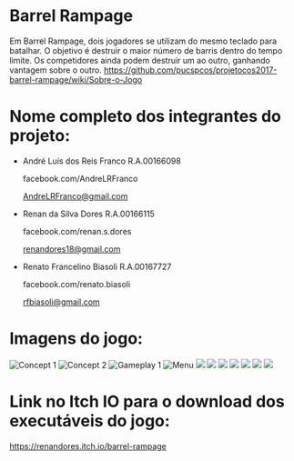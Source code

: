 # Barrel Rampage

Em Barrel Rampage, dois jogadores se utilizam do mesmo teclado para batalhar. O objetivo é destruir o maior número de barris dentro do tempo limite. Os competidores ainda podem destruir um ao outro, ganhando vantagem sobre o outro.
https://github.com/pucspcos/projetocos2017-barrel-rampage/wiki/Sobre-o-Jogo

# Nome completo dos integrantes do projeto:

* André Luís dos Reis Franco R.A.00166098

  facebook.com/AndreLRFranco

  AndreLRFranco@gmail.com   
* Renan da Silva Dores R.A.00166115
   
    facebook.com/renan.s.dores
    
    renandores18@gmail.com
* Renato Francelino Biasoli R.A.00167727

   facebook.com/renato.biasoli
   
   rfbiasoli@gmail.com

# Imagens do jogo:

![Concept 1](https://github.com/pucspcos/projetocos2017-barrel-rampage/blob/master/Concepts/Concept1.jpg)
![Concept 2](https://github.com/pucspcos/projetocos2017-barrel-rampage/blob/master/Concepts/Concept2.jpg)
![Gameplay 1](https://github.com/pucspcos/projetocos2017-barrel-rampage/blob/master/Screenshots/Gameplay.jpg)
![Menu](https://github.com/pucspcos/projetocos2017-barrel-rampage/blob/master/Screenshots/Menu.png)
![](https://github.com/pucspcos/projetocos2017-barrel-rampage/blob/master/Screenshots/Round_Start.png)
![](https://github.com/pucspcos/projetocos2017-barrel-rampage/blob/master/Screenshots/Gameplay2.png)
![](https://github.com/pucspcos/projetocos2017-barrel-rampage/blob/master/Screenshots/SMG_Shot.png)
![](https://github.com/pucspcos/projetocos2017-barrel-rampage/blob/master/Screenshots/Cannon_Shot.png)
![](https://github.com/pucspcos/projetocos2017-barrel-rampage/blob/master/Screenshots/Enemy_Kill.png)
![](https://github.com/pucspcos/projetocos2017-barrel-rampage/blob/master/Screenshots/Round_End.png)
![](https://github.com/pucspcos/projetocos2017-barrel-rampage/blob/master/Screenshots/Game_Win.png)

# Link no Itch IO para o download dos executáveis do jogo:

https://renandores.itch.io/barrel-rampage
